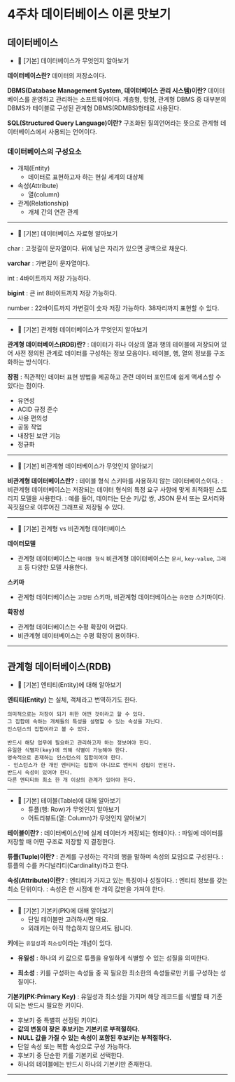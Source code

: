 # 4주차 데이터베이스 이론 맛보기

## 데이터베이스

- 📕 [기본] 데이터베이스가 무엇인지 알아보기

**데이터베이스란?** 
데이터의 저장소이다.

**DBMS(Database Management System, 
데이터베이스 관리 시스템)이란?**
데이터베이스를 운영하고 관리하는 소프트웨어이다.
계층형, 망형, 관계형 DBMS 중 대부분의 DBMS가 테이블로 구성된 
관계형 DBMS(RDMBS)형태로 사용된다.

**SQL(Structured Query Language)이란?**
구조화된 질의언어라는 뜻으로 관계형 데이터베이스에서 사용되는 언어이다.

### 데이터베이스의 구성요소

- 개체(Entity)
  - 데이터로 표현하고자 하는 현실 세계의 대상체
- 속성(Attribute)
  - 열(column)
- 관계(Relationship)
  - 개체 간의 연관 관계
---
- 📕 [기본] 데이터베이스 자료형 알아보기

char 
: 고정길이 문자열이다.
뒤에 남은 자리가 있으면 공백으로 채운다.

**varchar**
: 가변길이 문자열이다.

int
: 4바이트까지 저장 가능하다.

**bigint**
: 큰 int
8바이트까지 저장 가능하다.

number
: 22바이트까지 가변길이 숫자 저장 가능하다.
38자리까지 표현할 수 있다.

---
- 📕 [기본] 관계형 데이터베이스가 무엇인지 알아보기

**관계형 데이터베이스(RDB)란?**
: 데이터가 하나 이상의 열과 행의 테이블에 저장되어 있어 사전 정의된 관계로 데이터를 구성하는 정보 모음이다.
테이블, 행, 열의 정보를 구조화하는 방식이다.

**장점**
: 직관적인 데이터 표현 방법을 제공하고 관련 데이터 포인트에
쉽게 액세스할 수 있다는 점이다.

- 유연성
- ACID 규정 준수
- 사용 편의성
- 공동 작업
- 내장된 보안 기능
- 정규화

---
- 📕 [기본] 비관계형 데이터베이스가 무엇인지 알아보기

**비관계형 데이터베이스란?**
: 테이블 형식 스키마를 사용하지 않는 데이터베이스이다.
: 비관계형 데이터베이스는 저장되는 데이터 형식의 특정 요구 사항에 맞게 최적화된 스토리지 모델을 사용한다.
: 예를 들어, 데이터는 단순 키/값 쌍, JSON 문서 또는 모서리와 꼭짓점으로 이루어진 그래프로 저장될 수 있다.

---
- 📕 [기본] 관계형 vs 비관계형 데이터베이스

**데이터모델**
- 관계형 데이터베이스는 `테이블 형식` 비관계형 데이터베이스는 `문서`, `key-value`, `그래프` 등
다양한 모델 사용한다.

**스키마**
- 관계형 데이터베이스는 `고정된` 스키마, 비관계형 데이터베이스는 `유연한` 스키마이다.

**확장성**
- 관계형 데이터베이스는 수평 확장이 어렵다.
- 비관계형 데이터베이스는 수평 확장이 용이하다.
---
## 관계형 데이터베이스(RDB)

- 📕 [기본] 엔티티(Entity)에 대해 알아보기

**엔티티(Entity)** 는 실체, 객체라고 번역하기도 한다. 

    의미적으로는 저장이 되기 위한 어떤 것이라고 할 수 있다.
    그 집합에 속하는 개체들의 특성을 설명할 수 있는 속성을 지닌다.
    인스턴스의 집합이라고 볼 수 있다.

    반드시 해당 업무에 필요하고 관리하고자 하는 정보여야 한다.
    유일한 식별자(key)에 의해 식별이 가능해야 한다.
    영속적으로 존재하는 인스턴스의 집합이어야 한다.
    - 인스턴스가 한 개인 엔티티는 집합이 아니므로 엔티티 성립이 안된다.
    반드시 속성이 있어야 한다.
    다른 엔티티와 최소 한 개 이상의 관계가 있어야 한다.

---
- 📕 [기본] 테이블(Table)에 대해 알아보기
    - 튜플(행: Row)가 무엇인지 알아보기
    - 어트리뷰트(열: Column)가 무엇인지 알아보기

**테이블이란?**
: 데이터베이스안에 실제 데이터가 저장되는 형태이다.
: 파일에 데이터를 저장할 때 어떤 구조로 저장할 지 결정한다.

**튜플(Tuple)이란?**
: 관계를 구성하는 각각의 행을 말하며 속성의 모임으로 구성된다.
: 튜플의 수를 카디널리티(Cardinality)라고 한다.

**속성(Attribute)이란?**
: 엔티티가 가지고 있는 특징이나 성질이다.
: 엔티티 정보를 갖는 최소 단위이다.
: 속성은 한 시점에 한 개의 값만을 가져야 한다.

---
- 📕 [기본] 기본키(PK)에 대해 알아보기
    - 단일 테이블만 고려하시면 돼요.
    - 외래키는 아직 학습하지 않으셔도 됩니다.

**키**에는 `유일성`과 `최소성`이라는 개념이 있다.

- **유일성**
: 하나의 키 값으로 튜플을 유일하게 식별할 수 있는 성질을 의미한다.

- **최소성**
: 키를 구성하는 속성들 중 꼭 필요한 최소한의 속성들로만 키를 구성하는 성질이다.

**기본키(PK:Primary Key)**
: 유일성과 최소성을 가지며 해당 레코드를 식별할 때 기준이 되는 반드시 필요한 키이다.

- 후보키 중 특별히 선정된 키이다.
- **값의 변동이 잦은 후보키는 기본키로 부적절하다.**
- **NULL 값을 가질 수 있는 속성이 포함된 후보키는 부적절하다.**
- 단일 속성 또는 복합 속성으로 구성 가능하다. 
- 후보키 중 단순한 키를 기본키로 선택한다.
- 하나의 테이블에는 반드시 하나의 기본키만 존재한다.
---
